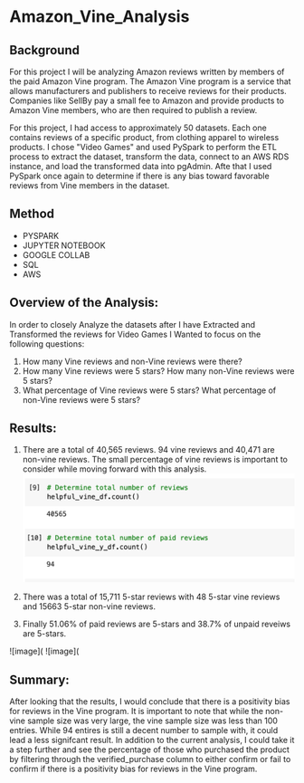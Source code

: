 # Amazon_Vine_Analysis

## Background

For this project I will be analyzing Amazon reviews written by members of the paid Amazon Vine program. The Amazon Vine program is a service that allows manufacturers and publishers to receive reviews for their products. Companies like SellBy pay a small fee to Amazon and provide products to Amazon Vine members, who are then required to publish a review.

For this project, I had access to approximately 50 datasets. Each one contains reviews of a specific product, from clothing apparel to wireless products. I chose "Video Games" and used PySpark to perform the ETL process to extract the dataset, transform the data, connect to an AWS RDS instance, and load the transformed data into pgAdmin. Afte that I used PySpark once again to determine if there is any bias toward favorable reviews from Vine members in the dataset. 

## Method

* PYSPARK
* JUPYTER NOTEBOOK
* GOOGLE COLLAB
* SQL
* AWS

## Overview of the Analysis:

In order to closely Analyze the datasets after I have Extracted and Transformed the reviews for Video Games I Wanted to focus on the following questions:

1) How many Vine reviews and non-Vine reviews were there?
2) How many Vine reviews were 5 stars? How many non-Vine reviews were 5 stars?
3) What percentage of Vine reviews were 5 stars? What percentage of non-Vine reviews were 5 stars?

## Results:

1) There are a total of 40,565 reviews. 
94 vine reviews and 40,471 are non-vine reviews. 
The small percentage of vine reviews is important to consider while moving forward with this analysis. 
![image](https://github.com/Solrys/Amazon_Vine_Analysis/blob/main/images/Screen%20Shot%202021-03-14%20at%2011.23.02%20PM.png)

2) There was a total of 15,711 5-star reviews with 48 5-star vine reviews and 15663 5-star non-vine reviews.

3) Finally 51.06% of paid reviews are 5-stars and 38.7% of unpaid reveiws are 5-stars.


![image](
![image](

## Summary:

After looking that the results, I would conclude that there is a positivity bias for reviews in the Vine program. It is important to note that while the non-vine sample size was very large, the vine sample size was less than 100 entries. While 94 entires is still a decent number to sample with, it could lead a less signifcant result. In addition to the current analysis, I could take it a step further and see the percentage of those who purchased the product by filtering through the verified_purchase column to either confirm or fail to confirm if there is a positivity bias for reviews in the Vine program.
